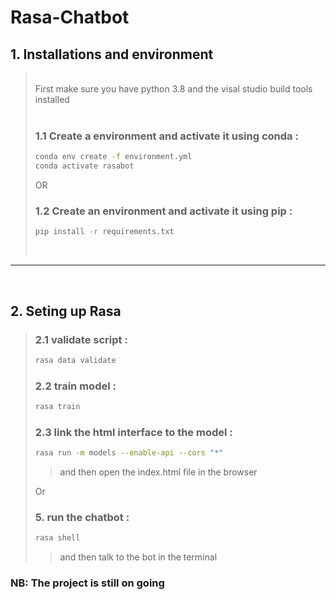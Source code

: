 # Rasa-Chatbot

## 1. Installations and environment

> <br>
> First make sure you have python 3.8 and the visal studio build tools installed
> <br><br>
> 
> ### 1.1 Create a environment and activate it using conda :
> ```bash
> conda env create -f environment.yml
> conda activate rasabot
> ```
> 
> 
> OR 
> ### 1.2 Create an environment and activate it using pip :
> ```bash
> pip install -r requirements.txt
> ```
> <br>

<hr>
<br>

## 2. Seting up Rasa

> ### 2.1 validate script :
> ```bash
> rasa data validate
> ```
> ### 2.2 train model :
> ```bash
> rasa train
> ```
> ### 2.3 link the html interface to the model :
> ```bash
> rasa run -m models --enable-api --cors "*"
> ```
> > and then open the index.html file in the browser
>
>
> Or 
> 
> ### 5. run the chatbot :
> ```bash
> rasa shell
> ```
> > and then talk to the bot in the terminal
### NB: The project is still on going

